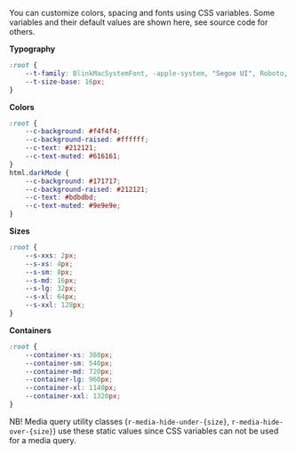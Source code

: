 You can customize colors, spacing and fonts using CSS variables.
Some variables and their default values are shown here, see source code for others.

**Typography**
```css
:root {
    --t-family: BlinkMacSystemFont, -apple-system, "Segoe UI", Roboto, Oxygen-Sans, Ubuntu, Cantarell, "Helvetica Neue", sans-serif, "Apple Color Emoji", "Segoe UI Emoji", "Segoe UI Symbol";
    --t-size-base: 16px;
}
```

**Colors**
```css
:root {
    --c-background: #f4f4f4;
    --c-background-raised: #ffffff;
    --c-text: #212121;
    --c-text-muted: #616161;
}
html.darkMode {
    --c-background: #171717;
    --c-background-raised: #212121;
    --c-text: #bdbdbd;
    --c-text-muted: #9e9e9e;
}
```
**Sizes**
```css
:root {
    --s-xxs: 2px;
    --s-xs: 4px;
    --s-sm: 8px;
    --s-md: 16px;
    --s-lg: 32px;
    --s-xl: 64px;
    --s-xxl: 128px;
}
```

**Containers**
```css
:root {
    --container-xs: 380px;
    --container-sm: 540px;
    --container-md: 720px;
    --container-lg: 960px;
    --container-xl: 1140px;
    --container-xxl: 1320px;
}
```
NB! Media query utility classes (`r-media-hide-under-{size}`, `r-media-hide-over-{size}`) use these static values since CSS variables can not be used for a media query.